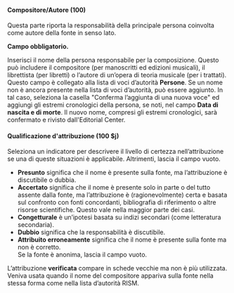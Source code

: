#### Compositore/Autore (100)

Questa parte riporta la responsabilità della principale persona coinvolta come autore della fonte in senso lato.   

**Campo obbligatorio.**

Inserisci il nome della persona responsabile per la composizione. Questo può includere il compositore (per manoscritti ed edizioni musicali), il librettista (per libretti) o l’autore di un’opera di teoria musicale (per i trattati). Questo campo è collegato alla lista di voci d’autorità **Persone**. Se un nome non è ancora presente nella lista di voci d’autorità, può essere aggiunto. In tal caso, seleziona la casella "Conferma l’aggiunta di una nuova voce" ed aggiungi gli estremi cronologici della persona, se noti, nel campo **Data di nascita e di morte**. Il nuovo nome, compresi gli estremi cronologici, sarà confermato e rivisto dall'Editorial Center.  



#### Qualificazione d'attribuzione (100 $j)

Seleziona un indicatore per descrivere il livello di certezza nell’attribuzione se una di queste situazioni è applicabile. Altrimenti, lascia il campo vuoto.

- **Presunto** significa che il nome è presente sulla fonte, ma l’attribuzione è discutibile o dubbia.
- **Accertato** significa che il nome è presente solo in parte o del tutto assente dalla fonte, ma l’attribuzione è (ragionevolmente) certa e basata sul confronto con fonti concordanti, bibliografia di riferimento o altre risorse scientifiche. Questo vale nella maggior parte dei casi.
- **Congetturale** è un’ipotesi basata su indizi secondari (come letteratura secondaria).
- **Dubbio** significa che la responsabilità è discutibile.
- **Attribuito erroneamente** significa che il nome è presente sulla fonte ma non è corretto.  
Se la fonte è anonima, lascia il campo vuoto.  

L’attribuzione **verificata** compare in schede vecchie ma non è più utilizzata. Veniva usata quando il nome del compositore appariva sulla fonte nella stessa forma come nella lista d’autorità RISM.
